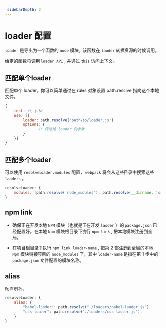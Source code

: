 ```yaml
---
 sidebarDepth: 2
---
```


# loader 配置

`loader` 是导出为一个函数的 `node` 模块。该函数在 `laoder` 转换资源的时候调用。

给定的函数将调用 `loader API` , 并通过 `this` 访问上下文。

## 匹配单个loader

匹配单个 loader，你可以简单通过在 rules 对象设置 path.resolve 指向这个本地文件。

``` js
{
    test: /\.js$/
    use: [{
        loader: path.resolve('path/to/loader.js')
        options: {
               // 传递给 loader 的参数
        }
    }]
}
```

## 匹配多个loader

可以使用 `resolveLoader.modules` 配置， `webpack` 将会从这些目录中搜索这些 `laoders` 。

``` js
resolveLoader: {
    modules: [path.resolve('node_modules'), path.resolve(__dirname, 'src', 'loader')]
}
```

## npm link

* 确保正在开发本地 `NPM` 模块（也就是正在开发 `laoder` ）的 `package.json` 已经配置好。在本地 `Npm` 模块根目录下执行 `npm link` , 把本地模块注册到全局。

* 在项目根目录下执行 `npm link loader-name` , 把第 2 部注册到全局的本地 `Npm` 模块链接项目的 `node_modules` 下，其中 `loader-name` 是指在第 1 步中的 `package.json` 文件配置的模块名称。

## alias

配置别名。

``` js
resolveLoader: {
    alias: {
        "babel-loader": path.resolve("./loaders/babel-laoder.js"),
        "css-loader": path.resolve("./loaders/css-laoder.js"),
    }
}
```


